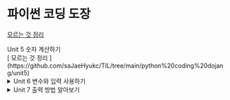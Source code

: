 
# 파이썬 코딩 도장

[모르는 것 정리](https://github.com/saJaeHyukc/TIL/tree/main/python%20coding%20dojang/unit5)
<summary>Unit 5 숫자 계산하기 </summary>
<div markdown="1">       
[ 모르는 것 정리 ](https://github.com/saJaeHyukc/TIL/tree/main/python%20coding%20dojang/unit5)
</div>

<details>
<summary>Unit 6 변수와 입력 사용하기 </summary>
<div markdown="2">       
[모르는 것 정리](https://github.com/saJaeHyukc/TIL/tree/main/python%20coding%20dojang/unit6/)
</div>
</details>

<details>
<summary>Unit 7 출력 방법 알아보기 </summary>
<div markdown="3">       
[모르는 것 정리](https://github.com/saJaeHyukc/TIL/tree/main/python%20coding%20dojang/unit7/)
</div>
</details>
